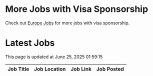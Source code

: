 # More Jobs with Visa Sponsorship

Check out [Europe Jobs](https://github.com/sureshparimi/europejobs#latest-jobs) for more jobs with visa sponsorship.

# Latest Jobs

This page is updated at June 25, 2025 01:59:15

| Job Title | Job Location | Job Link | Job Posted |
| --- | --- | --- | --- |
